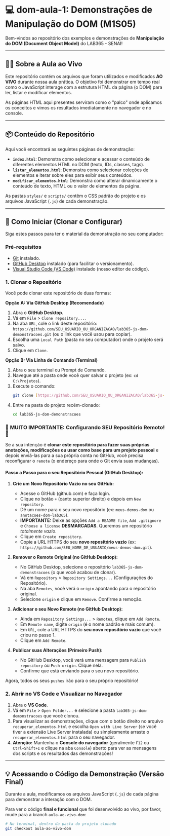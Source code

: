 # 💻 dom-aula-1: Demonstrações de Manipulação do DOM (M1S05)

Bem-vindos ao repositório dos exemplos e demonstrações de **Manipulação do DOM (Document Object Model)** do LAB365 - SENAI!

---

## 👨‍🏫 Sobre a Aula ao Vivo

Este repositório contém os arquivos que foram utilizados e modificados **AO VIVO** durante nossa aula prática. O objetivo foi demonstrar em tempo real como o JavaScript interage com a estrutura HTML da página (o DOM) para ler, listar e modificar elementos.

As páginas HTML aqui presentes serviram como o "palco" onde aplicamos os conceitos e vimos os resultados imediatamente no navegador e no console.

---

## 📦 Conteúdo do Repositório

Aqui você encontrará as seguintes páginas de demonstração:

- **`index.html`**: Demonstra como selecionar e acessar o conteúdo de diferentes elementos HTML no DOM (texto, IDs, classes, tags).
- **`listar_elementos.html`**: Demonstra como selecionar coleções de elementos e iterar sobre eles para exibir seus conteúdos.
- **`modificar_elementos.html`**: Demonstra como alterar dinamicamente o conteúdo de texto, HTML ou o valor de elementos da página.

As pastas `styles/` e `scripts/` contêm o CSS padrão do projeto e os arquivos JavaScript (`.js`) de cada demonstração.

---

## 🚀 Como Iniciar (Clonar e Configurar)

Siga estes passos para ter o material da demonstração no seu computador:

### Pré-requisitos

- [Git](https://git-scm.com/downloads) instalado.
- [GitHub Desktop](https://desktop.github.com/) instalado (para facilitar o versionamento).
- [Visual Studio Code (VS Code)](https://code.visualstudio.com/) instalado (nosso editor de código).

### 1. Clonar o Repositório

Você pode clonar este repositório de duas formas:

**Opção A: Via GitHub Desktop (Recomendado)**

1.  Abra o **GitHub Desktop**.
2.  Vá em `File` > `Clone repository...`.
3.  Na aba `URL`, cole o link deste repositório: `https://github.com/SEU_USUARIO_OU_ORGANIZACAO/lab365-js-dom-demonstracoes.git` (ou o link que você usou para copiar).
4.  Escolha uma `Local Path` (pasta no seu computador) onde o projeto será salvo.
5.  Clique em `Clone`.

**Opção B: Via Linha de Comando (Terminal)**

1.  Abra o seu terminal ou Prompt de Comando.
2.  Navegue até a pasta onde você quer salvar o projeto (ex: `cd C:\Projetos`).
3.  Execute o comando:
    ```bash
    git clone [https://github.com/SEU_USUARIO_OU_ORGANIZACAO/lab365-js-dom-demonstracoes.git](https://github.com/SEU_USUARIO_OU_ORGANIZACAO/lab365-js-dom-demonstracoes.git)
    ```
4.  Entre na pasta do projeto recém-clonado:
    ```bash
    cd lab365-js-dom-demonstracoes
    ```

### 🚨 **MUITO IMPORTANTE: Configurando SEU Repositório Remoto!** 🚨

Se a sua intenção é **clonar este repositório para fazer suas próprias anotações, modificações ou usar como base para um projeto pessoal** e depois enviá-las para a sua própria conta no GitHub, você precisa reconfigurar o `remote` (o endereço para onde o Git envia suas mudanças).

#### **Passo a Passo para o seu Repositório Pessoal (GitHub Desktop):**

1.  **Crie um Novo Repositório Vazio no seu GitHub:**

    - Acesse o GitHub (github.com) e faça login.
    - Clique no botão `+` (canto superior direito) e depois em `New repository`.
    - Dê um nome para o seu novo repositório (ex: `meus-demos-dom` ou `anotacoes-dom-lab365`).
    - **IMPORTANTE:** Deixe as opções `Add a README file`, `Add .gitignore` e `Choose a license` **DESMARCADAS**. Queremos um repositório _totalmente vazio_.
    - Clique em `Create repository`.
    - Copie a URL HTTPS do seu **novo repositório vazio** (ex: `https://github.com/SEU_NOME_DE_USUARIO/meus-demos-dom.git`).

2.  **Remover o Remote Original (no GitHub Desktop):**

    - No GitHub Desktop, selecione o repositório `lab365-js-dom-demonstracoes` (o que você acabou de clonar).
    - Vá em `Repository` > `Repository Settings...` (Configurações do Repositório).
    - Na aba `Remotes`, você verá o `origin` apontando para o repositório original.
    - Selecione `origin` e clique em `Remove`. Confirme a remoção.

3.  **Adicionar o seu Novo Remote (no GitHub Desktop):**

    - Ainda em `Repository Settings...` > `Remotes`, clique em `Add Remote`.
    - Em `Remote name`, digite `origin` (é o nome padrão e mais comum).
    - Em `URL`, cole a URL HTTPS do **seu novo repositório vazio** que você criou no passo 1.
    - Clique em `Add Remote`.

4.  **Publicar suas Alterações (Primeiro Push):**
    - No GitHub Desktop, você verá uma mensagem para `Publish repository` ou `Push origin`. Clique nela.
    - Confirme que está enviando para o seu novo repositório.

Agora, todos os seus `pushes` irão para o seu próprio repositório!

### 2. Abrir no VS Code e Visualizar no Navegador

1.  Abra o **VS Code**.
2.  Vá em `File` > `Open Folder...` e selecione a pasta `lab365-js-dom-demonstracoes` que você clonou.
3.  Para visualizar as demonstrações, clique com o botão direito no arquivo `recuperar_elementos.html` e escolha `Open with Live Server` (se você tiver a extensão Live Server instalada) ou simplesmente arraste o `recuperar_elementos.html` para o seu navegador.
4.  **Atenção:** Mantenha o **Console do navegador** (geralmente `F12` ou `Ctrl+Shift+I` e clique na aba `Console`) aberto para ver as mensagens dos scripts e os resultados das demonstrações!

---

## 💡 Acessando o Código da Demonstração (Versão Final)

Durante a aula, modificamos os arquivos JavaScript (`.js`) de cada página para demonstrar a interação com o DOM.

Para ver o código **final e funcional** que foi desenvolvido ao vivo, por favor, mude para a branch `aula-ao-vivo-dom`:

```bash
# No terminal, dentro da pasta do projeto clonado
git checkout aula-ao-vivo-dom
```
